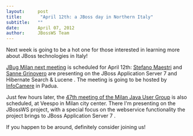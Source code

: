 ```yaml
---
layout:     post
title:       "April 12th: a JBoss day in Northern Italy"
subtitle:   ""
date:       April 07, 2012
author:     JBossWS Team
---
```



Next week is going to be a hot one for those interested in learning more about JBoss technologies in Italy!  

[JBug Milan next meeting](http://tech.groups.yahoo.com/group/jbug-milano/message/47) is scheduled for April 12th: [Stefano Maestri](https://community.jboss.org/people/maeste) and [Sanne Grinovero](https://community.jboss.org/people/sannegrinovero) are presenting on the 
JBoss Application Server 7
 and 
Hibernate Search &amp; Lucene
. The meeting is going to be hosted by [InfoCamere](http://www.infocamere.it/) in Padua.  

Just few hours later, the [47th meeting of the Milan Java User Group](http://www.jugmilano.it/vqwiki/jsp/Wiki?Meeting47) is also scheduled, at 
Veespo
 in Milan city center. There I&#39;m presenting on the 
JBossWS
 project, with a special focus on the webservice functionality the project brings to 
JBoss Application Server 7
.  


If you happen to be around, definitely consider joining us!





